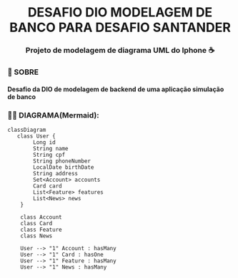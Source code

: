 
<h1 align="center">
 DESAFIO DIO MODELAGEM DE BANCO PARA DESAFIO SANTANDER
 <h3 align ="center" >Projeto de modelagem de diagrama UML do Iphone ☕</h3> 
</h1>

### 📕 SOBRE 
<h4>Desafio da DIO de modelagem  de backend de uma aplicação simulação de banco</h4>



### 🧜‍♀️ **DIAGRAMA(Mermaid)**: 

```mermaid
classDiagram
   class User {
        Long id
        String name
        String cpf
        String phoneNumber
        LocalDate birthDate
        String address
        Set<Account> accounts
        Card card
        List<Feature> features
        List<News> news
    }

    class Account
    class Card
    class Feature
    class News

    User --> "1" Account : hasMany
    User --> "1" Card : hasOne
    User --> "1" Feature : hasMany
    User --> "1" News : hasMany